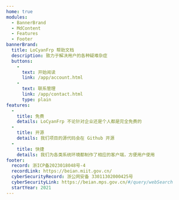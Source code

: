 ```yaml
---
home: true
modules:
  - BannerBrand
  - MdContent
  - Features
  - Footer
bannerBrand:
  title: LoCyanFrp 帮助文档
  description: 致力于解决用户的各种疑难杂症
  buttons:
    -
      text: 开始阅读
      link: /app/account.html
    -
      text: 联系管理
      link: /app/contact.html
      type: plain
features:
  -
    title: 免费
    details: LoCyanFrp 不论针对企业还是个人都是完全免费的
  -
    title: 开源
    details: 我们项目的源代码会在 Github 开源
  -
    title: 快捷
    details: 我们为各类系统环境都制作了相应的客户端，方便用户使用
footer:
  record: 浙ICP备2023018048号-4
  recordLink: https://beian.miit.gov.cn/
  cyberSecurityRecord: 浙公网安备 33011302000425号
  cyberSecurityLink: https://beian.mps.gov.cn/#/query/webSearch
  startYear: 2021
---
```

